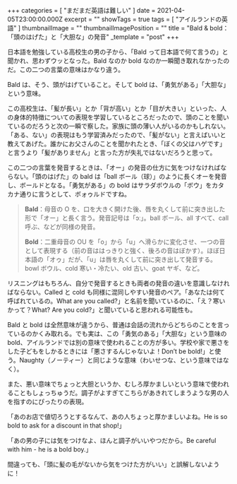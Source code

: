 +++
categories = [ "まだまだ英語は難しい" ]
date = 2021-04-05T23:00:00.000Z
excerpt = ""
showTags = true
tags = [ "アイルランドの英語" ]
thumbnailImage = ""
thumbnailImagePosition = ""
title = "Bald & bold：「頭のはげた」と「大胆な」の発音"
_template = "post"
+++

日本語を勉強している高校生の男の子から、「Bald って日本語で何て言うの」と聞かれ、思わずウッとなった。Bald なのか bold なのか一瞬聞き取れなかったのだ。この二つの言葉の意味はかなり違う。

<!--more-->

Bald は、そう、頭がはげていること。そして bold は、「勇気がある」「大胆な」という意味。

この高校生は、「髪が長い」とか「背が高い」とか「目が大きい」といった、人の身体的特徴についての表現を学習しているところだったので、頭のことを聞いているのだろうと次の一瞬で察した。家族に頭の薄い人がいるのかもしれない。「ある、ない」の表現はもう学習済みだったので、「髪がない」と言えばいいと教えてあげた。誰かにお父さんのことを聞かれたとき、「ぼくの父はハゲです」と言うより「髪がありません」と言った方が失礼ではないだろうと思って。

この二つの言葉を発音するときは、「オー」の発音の仕方に気をつけなければならない。「頭のはげた」の bald は「ball ボール（球）」のように長くオーを発音し、ボールドとなる。「勇気がある」の bold はサラダボウルの「ボウ」をカタカナ通りに言うとして、ボォゥルドですね。

> **Bald**：母音の O を、口を大きく開けた後、唇を丸くして前に突き出した形で「オー」と長く言う。発音記号は「ɔː」。ball ボール、all すべて、call 呼ぶ、などが同様の発音。
>
> **Bold**：二重母音の OU を「o」から「u」へ滑らかに変化させ、一つの音として表現する（前の音ははっきりと強く、後ろの音はぼかす）。ほぼ日本語の「オゥ」だが、「u」は唇を丸くして前に突き出して発音する。bowl ボウル、cold 寒い・冷たい、old 古い、goat ヤギ、など。

リスニングはもちろん、自分で発音するときも両者の発音の違いを意識しなければならない。Called と cold も同様に混同しやすい発音のペア。「あなたは何て呼ばれているの。What are you called?」と名前を聞いているのに、「え？寒いかって？What? Are you cold?」と聞いていると思われる可能性も。

Bald と bold は全然意味が違うから、普通は会話の流れからどちらのことを言っているのかくみ取れる。でも実は、この「勇気のある」「大胆な」という意味の bold、アイルランドでは別の意味で使われることの方が多い。学校や家で悪さをした子どもをしかるときには「悪さするんじゃないよ！Don’t be bold!」と使う。Naughty（ノーティー）と同じような意味（わいせつな、という意味ではなく）。

また、悪い意味でちょっと大胆というか、むしろ厚かましいという意味で使われることもしょっちゅうだ。調子がよすぎてこちらがあきれてしまうような男の人を指すのにぴったりの表現。

「あのお店で値切ろうとするなんて、あの人ちょっと厚かましいよね。He is so bold to ask for a discount in that shop!」

「あの男の子には気をつけなよ、ほんと調子がいいやつだから。Be careful with him - he is a bold boy.」

間違っても、「頭に髪の毛がないから気をつけた方がいい」と誤解しないように！
